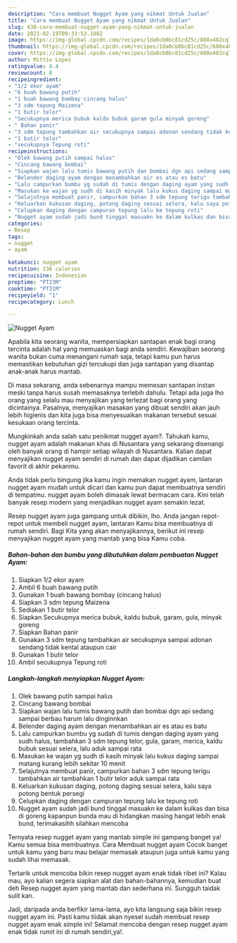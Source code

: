 ```yaml
---
description: "Cara membuat Nugget Ayam yang nikmat Untuk Jualan"
title: "Cara membuat Nugget Ayam yang nikmat Untuk Jualan"
slug: 438-cara-membuat-nugget-ayam-yang-nikmat-untuk-jualan
date: 2021-02-19T09:33:53.108Z
image: https://img-global.cpcdn.com/recipes/1da0cb0bc81cd25c/680x482cq70/nugget-ayam-foto-resep-utama.jpg
thumbnail: https://img-global.cpcdn.com/recipes/1da0cb0bc81cd25c/680x482cq70/nugget-ayam-foto-resep-utama.jpg
cover: https://img-global.cpcdn.com/recipes/1da0cb0bc81cd25c/680x482cq70/nugget-ayam-foto-resep-utama.jpg
author: Mittie Lopez
ratingvalue: 4.4
reviewcount: 8
recipeingredient:
- "1/2 ekor ayam"
- "6 buah bawang putih"
- "1 buah bawang bombay cincang halus"
- "3 sdm tepung Maizena"
- "1 butir telor"
- "Secukupnya merica bubuk kaldu bubuk garam gula minyak goreng"
- " Bahan panir"
- "3 sdm tepung tambahkan air secukupnya sampai adonan sendang tidak kental ataupun cair"
- "1 butir telor"
- "secukupnya Tepung roti"
recipeinstructions:
- "Olek bawang putih sampai halus"
- "Cincang bawang bombai"
- "Siapkan wajan lalu tumis bawang putih dan bombai dgn api sedang sampai berbau harum lalu dinginnkan"
- "Belender daging ayam dengan menambahkan air es atau es batu"
- "Lalu campurkan bumbu yg sudah di tumis dengan daging ayam yang sudh halus, tambahkan 3 sdm tepung telor, gula, garam, merica, kaldu bubuk sesuai selera, lalu aduk sampai rata"
- "Masukan ke wajan yg sudh di kasih minyak lalu kukus daging sampai matang kurang lebih sekitar 10 menit"
- "Selajutnya membuat panir, campurkan bahan 3 sdm tepung terigu tambahkan air tambahkan 1 butir telor aduk sampai rata"
- "Keluarkan kukusan daging, potong daging sesuai selera, kalu saya potong bentuk persegi"
- "Celupkan daging dengan campuran tepung lalu ke tepung roti"
- "Nugget ayam sudah jadi bund tinggal masuakn ke dalam kulkas dan bisa di goreng kapanpun bunda mau di hidangkan masing hangat lebih enak bund, terimakasihh silahkan mencoba"
categories:
- Resep
tags:
- nugget
- ayam

katakunci: nugget ayam 
nutrition: 236 calories
recipecuisine: Indonesian
preptime: "PT23M"
cooktime: "PT31M"
recipeyield: "1"
recipecategory: Lunch

---
```



![Nugget Ayam](https://img-global.cpcdn.com/recipes/1da0cb0bc81cd25c/680x482cq70/nugget-ayam-foto-resep-utama.jpg)

Apabila kita seorang wanita, mempersiapkan santapan enak bagi orang tercinta adalah hal yang memuaskan bagi anda sendiri. Kewajiban seorang  wanita bukan cuma menangani rumah saja, tetapi kamu pun harus memastikan kebutuhan gizi tercukupi dan juga santapan yang disantap anak-anak harus mantab.

Di masa  sekarang, anda sebenarnya mampu memesan santapan instan meski tanpa harus susah memasaknya terlebih dahulu. Tetapi ada juga lho orang yang selalu mau menyajikan yang terlezat bagi orang yang dicintainya. Pasalnya, menyajikan masakan yang dibuat sendiri akan jauh lebih higienis dan kita juga bisa menyesuaikan makanan tersebut sesuai kesukaan orang tercinta. 



Mungkinkah anda salah satu penikmat nugget ayam?. Tahukah kamu, nugget ayam adalah makanan khas di Nusantara yang sekarang disenangi oleh banyak orang di hampir setiap wilayah di Nusantara. Kalian dapat menyajikan nugget ayam sendiri di rumah dan dapat dijadikan camilan favorit di akhir pekanmu.

Anda tidak perlu bingung jika kamu ingin memakan nugget ayam, lantaran nugget ayam mudah untuk dicari dan kamu pun dapat membuatnya sendiri di tempatmu. nugget ayam boleh dimasak lewat bermacam cara. Kini telah banyak resep modern yang menjadikan nugget ayam semakin lezat.

Resep nugget ayam juga gampang untuk dibikin, lho. Anda jangan repot-repot untuk membeli nugget ayam, lantaran Kamu bisa membuatnya di rumah sendiri. Bagi Kita yang akan menyajikannya, berikut ini resep menyajikan nugget ayam yang mantab yang bisa Kamu coba.

<!--inarticleads1-->

##### Bahan-bahan dan bumbu yang dibutuhkan dalam pembuatan Nugget Ayam:

1. Siapkan 1/2 ekor ayam
1. Ambil 6 buah bawang putih
1. Gunakan 1 buah bawang bombay (cincang halus)
1. Siapkan 3 sdm tepung Maizena
1. Sediakan 1 butir telor
1. Siapkan Secukupnya merica bubuk, kaldu bubuk, garam, gula, minyak goreng
1. Siapkan  Bahan panir
1. Gunakan 3 sdm tepung tambahkan air secukupnya sampai adonan sendang tidak kental ataupun cair
1. Gunakan 1 butir telor
1. Ambil secukupnya Tepung roti




<!--inarticleads2-->

##### Langkah-langkah menyiapkan Nugget Ayam:

1. Olek bawang putih sampai halus
1. Cincang bawang bombai
1. Siapkan wajan lalu tumis bawang putih dan bombai dgn api sedang sampai berbau harum lalu dinginnkan
1. Belender daging ayam dengan menambahkan air es atau es batu
1. Lalu campurkan bumbu yg sudah di tumis dengan daging ayam yang sudh halus, tambahkan 3 sdm tepung telor, gula, garam, merica, kaldu bubuk sesuai selera, lalu aduk sampai rata
1. Masukan ke wajan yg sudh di kasih minyak lalu kukus daging sampai matang kurang lebih sekitar 10 menit
1. Selajutnya membuat panir, campurkan bahan 3 sdm tepung terigu tambahkan air tambahkan 1 butir telor aduk sampai rata
1. Keluarkan kukusan daging, potong daging sesuai selera, kalu saya potong bentuk persegi
1. Celupkan daging dengan campuran tepung lalu ke tepung roti
1. Nugget ayam sudah jadi bund tinggal masuakn ke dalam kulkas dan bisa di goreng kapanpun bunda mau di hidangkan masing hangat lebih enak bund, terimakasihh silahkan mencoba




Ternyata resep nugget ayam yang mantab simple ini gampang banget ya! Kamu semua bisa membuatnya. Cara Membuat nugget ayam Cocok banget untuk kamu yang baru mau belajar memasak ataupun juga untuk kamu yang sudah lihai memasak.

Tertarik untuk mencoba bikin resep nugget ayam enak tidak ribet ini? Kalau mau, ayo kalian segera siapkan alat dan bahan-bahannya, kemudian buat deh Resep nugget ayam yang mantab dan sederhana ini. Sungguh taidak sulit kan. 

Jadi, daripada anda berfikir lama-lama, ayo kita langsung saja bikin resep nugget ayam ini. Pasti kamu tiidak akan nyesel sudah membuat resep nugget ayam enak simple ini! Selamat mencoba dengan resep nugget ayam enak tidak rumit ini di rumah sendiri,ya!.

